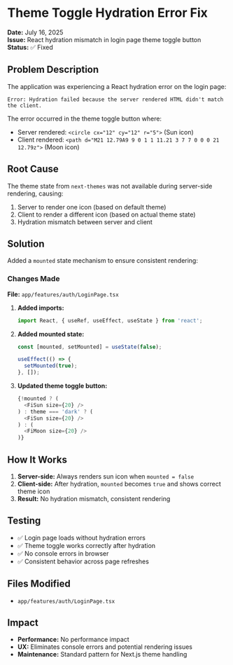 # Theme Toggle Hydration Error Fix

**Date:** July 16, 2025  
**Issue:** React hydration mismatch in login page theme toggle button  
**Status:** ✅ Fixed  

## Problem Description

The application was experiencing a React hydration error on the login page:

```
Error: Hydration failed because the server rendered HTML didn't match the client.
```

The error occurred in the theme toggle button where:
- Server rendered: `<circle cx="12" cy="12" r="5">` (Sun icon)
- Client rendered: `<path d="M21 12.79A9 9 0 1 1 11.21 3 7 7 0 0 0 21 12.79z">` (Moon icon)

## Root Cause

The theme state from `next-themes` was not available during server-side rendering, causing:
1. Server to render one icon (based on default theme)
2. Client to render a different icon (based on actual theme state)
3. Hydration mismatch between server and client

## Solution

Added a `mounted` state mechanism to ensure consistent rendering:

### Changes Made

**File:** `app/features/auth/LoginPage.tsx`

1. **Added imports:**
   ```typescript
   import React, { useRef, useEffect, useState } from 'react';
   ```

2. **Added mounted state:**
   ```typescript
   const [mounted, setMounted] = useState(false);

   useEffect(() => {
     setMounted(true);
   }, []);
   ```

3. **Updated theme toggle button:**
   ```typescript
   {!mounted ? (
     <FiSun size={20} />
   ) : theme === 'dark' ? (
     <FiSun size={20} />
   ) : (
     <FiMoon size={20} />
   )}
   ```

## How It Works

1. **Server-side:** Always renders sun icon when `mounted = false`
2. **Client-side:** After hydration, `mounted` becomes `true` and shows correct theme icon
3. **Result:** No hydration mismatch, consistent rendering

## Testing

- ✅ Login page loads without hydration errors
- ✅ Theme toggle works correctly after hydration
- ✅ No console errors in browser
- ✅ Consistent behavior across page refreshes

## Files Modified

- `app/features/auth/LoginPage.tsx`

## Impact

- **Performance:** No performance impact
- **UX:** Eliminates console errors and potential rendering issues
- **Maintenance:** Standard pattern for Next.js theme handling
